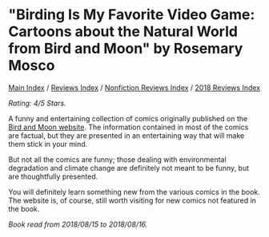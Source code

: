 # "Birding Is My Favorite Video Game: Cartoons about the Natural World from Bird and Moon" by Rosemary Mosco

[Main Index](../../../README.md) / [Reviews Index](../../README.md) / [Nonfiction Reviews Index](../README.md) / [2018 Reviews Index](README.md)

*Rating: 4/5 Stars.*

A funny and entertaining collection of comics originally published on the [Bird and Moon website](https://rosemarymosco.com/comics/bird-and-moon). The information contained in most of the comics are factual, but they are presented in an entertaining way that will make them stick in your mind.

But not all the comics are funny; those dealing with environmental degradation and climate change are definitely not meant to be funny, but are thoughtfully presented.

You will definitely learn something new from the various comics in the book. The website is, of course, still worth visiting for new comics not featured in the book.

*Book read from 2018/08/15 to 2018/08/16.*
